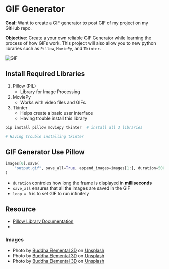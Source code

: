 # GIF Generator
**Goal:** Want to create a GIF generator to post GIF of my project on my GitHub repo. 

**Objective:**  Create a your own reliable GIF Generator while learning the process of how GIFs work. This project will also allow you to new python libraries such as `Pillow`, `MoviePy`, and `Tkinter`. 

![GIF](output.gif)

## Install Required Libraries 
1. Pillow (PIL)
   + Library for Image Processing 
2. MoviePy
   + Works with video files and GIFs
3. ~~Tkinter~~ 
   + Helps create a basic user interface
   + Having trouble install this library


```bash 
pip install pillow moviepy tkinter  # install all 3 libraries

# Having trouble installing tkinter
```


## GIF Generator Use Pillow

```py
images[0].save(
    "output.gif", save_all=True, append_images=images[1:], duration=500, loop=0
)
```
+ `duration` controles how long the frame is displayed in **milliseconds**
+ `save_all` ensures that all the images are saved in the GIF
+ `loop = 0` is to set GIF to run infinitely

## Resource 
+ [Pillow Library Documentation](https://pillow.readthedocs.io/en/stable/)
+ 
### Images
+ Photo by <a href="https://unsplash.com/@buddhaelemental3d?utm_content=creditCopyText&utm_medium=referral&utm_source=unsplash">Buddha Elemental 3D</a> on <a href="https://unsplash.com/photos/a-picture-of-a-blue-flower-on-a-black-background-xmaRg3iP2vM?utm_content=creditCopyText&utm_medium=referral&utm_source=unsplash">Unsplash</a>
+ Photo by <a href="https://unsplash.com/@buddhaelemental3d?utm_content=creditCopyText&utm_medium=referral&utm_source=unsplash">Buddha Elemental 3D</a> on <a href="https://unsplash.com/photos/a-computer-generated-image-of-a-blue-flower-u3hTrHzP14M ">Unsplash</a>
+ Photo by <a href="https://unsplash.com/@buddhaelemental3d?utm_content=creditCopyText&utm_medium=referral&utm_source=unsplash">Buddha Elemental 3D</a> on <a href="https://unsplash.com/photos/a-close-up-of-a-blue-flower-on-a-purple-background-C0Bvj5-8dnk?utm_content=creditCopyText&utm_medium=referral&utm_source=unsplash">Unsplash</a>
  